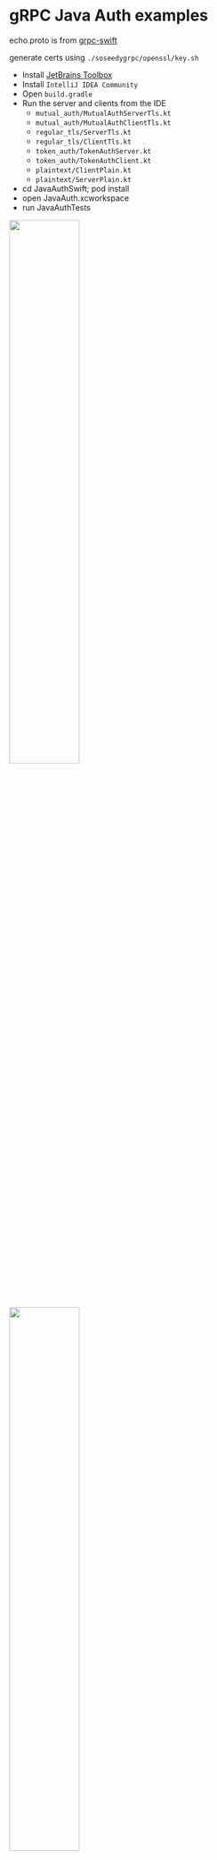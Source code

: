 # gRPC Java Auth examples

echo.proto is from [grpc-swift](https://github.com/grpc/grpc-swift/blob/master/Sources/Examples/Echo/echo.proto)

generate certs using `./soseedygrpc/openssl/key.sh`

- Install [JetBrains Toolbox](https://www.jetbrains.com/toolbox/)
- Install `IntelliJ IDEA Community`
- Open `build.gradle`
- Run the server and clients from the IDE
  - `mutual_auth/MutualAuthServerTls.kt`
  - `mutual_auth/MutualAuthClientTls.kt`
  - `regular_tls/ServerTls.kt`
  - `regular_tls/ClientTls.kt`
  - `token_auth/TokenAuthServer.kt`
  - `token_auth/TokenAuthClient.kt`
  - `plaintext/ClientPlain.kt`
  - `plaintext/ServerPlain.kt`
- cd JavaAuthSwift; pod install
- open JavaAuth.xcworkspace
- run JavaAuthTests

<img src="img/1.png" width="50%" />
<img src="img/2.png" width="50%" />
<img src="img/3.png" width="50%" />

## failed to bind

- `killall -9 java`

## connect refused

Update `/etc/hosts` with `127.0.0.1	example.com`
The cert generation script is tied to the example.com hostname.

## errors

> Caused by: javax.net.ssl.SSLHandshakeException: error:10000410:SSL routines:OPENSSL_internal:SSLV3_ALERT_HANDSHAKE_FAILURE

Java client hostname wrong. Fix by updating `CLIENT_CN="localhost"` to `CLIENT_CN="example.com"`

ca subject must be `"/CN=${SERVER_CN}"` and not ` "/C=US/ST=Foo/L=Bar/O=Baz/CN=Xyz"`

> SwiftGRPC.RPCError.callError(successful, status unavailable: Connect Failed

Swift client hostname wrong. Fix by updating `CLIENT_CN="example.com"` to `CLIENT_CN="localhost"`

## key generation

Use `soseedygrpc/openssl/cfssl.sh` to generate the keys.

The `CN` value must match on `ca` and `client`. The `server` may have a different `CN`.
